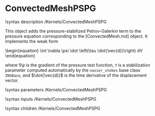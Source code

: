 # ConvectedMeshPSPG

!syntax description /Kernels/ConvectedMeshPSPG

This object adds the pressure-stabilized Petrov-Galerkin term to the pressure
equation corresponding to the [ConvectedMesh.md] object. It implements the
weak form

\begin{equation}
\int \nabla \psi \dot \left(\tau \dot{\vec{d}}\right) dV
\end{equation}

where $\nabla \psi$ is the gradient of the pressure test function, $\tau$ is a
stabilization parameter computed automatically by the `navier_stokes` base class
`INSBase`, and $\dot{\vec{d}}$ is the time derivative of the displacement
vector.

!syntax parameters /Kernels/ConvectedMeshPSPG

!syntax inputs /Kernels/ConvectedMeshPSPG

!syntax children /Kernels/ConvectedMeshPSPG
